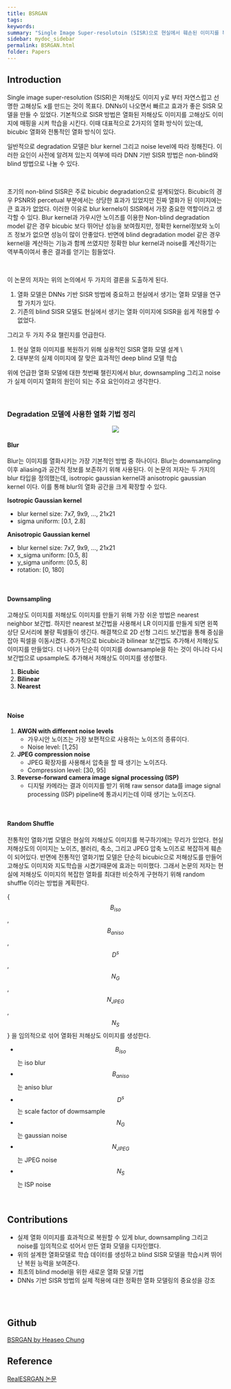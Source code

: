 ```yaml
---
title: BSRGAN
tags:
keywords:
summary: "Single Image Super-resolutoin (SISR)으로 현실에서 훼손된 이미지를 복원할려고 하면 잘 되지 않는 경우가 많다. 여러 종류의 열화기법을 사용해서 SISR 모델을 학습을 시켜도 현실에서 여러 이유로 훼손된 이미지를 복구하기란 쉽지않다. 이 문제를 해결하기 위해, 이 논문은 blur, downsampling 그리고 noise 열화기법을 임의적으로 섞어서 학습 된 모델을 소개한다. 특히 blur 같은 경우 isotropic과 anisotropic 2가지의 가우시안 커널을 사용했고, downsampling은 nearest, blilnear 그리고 bicubic 보간기법을 임의적으로 선택해 사용했다. 게다가 노이지 생성을 위해 가우시안 노이즈, JPEG 압축 노이즈 그리고 camera image signal processing (ISP) 파이프라인 모델을 사용했다. 제안한 모델의 효과성을 입증하기 위해 저자는 deep blind ESRGAN super-resolver를 이용하여 위의 여러가지 열화기법을 포함해서 모델을 학습시켰다. "
sidebar: mydoc_sidebar
permalink: BSRGAN.html
folder: Papers
---
```


## Introduction

Single image super-resolution (SISR)은 저해상도 이미지 y로 부터 자연스럽고 선명한 고해상도 x를 만드는 것이 목표다. DNNs이 나오면서 빠르고 효과가 좋은 SISR 모델을 만들 수 있었다. 기본적으로 SISR 방법은 열화된 저해상도 이미지를 고해상도 이미지에 매핑을 시켜 학습을 시킨다. 이때 대표적으로 2가지의 열화 방식이 있는데, bicubic 열화와 전통적인 열화 방식이 있다.

<!-- $$y = (x⊗k)↓s+n$$
    - $$(x⊗k)$$는 blurry image
    - $$↓s$$ 는 scale factor s로 downsampling
    - $$n$$ 은 가우시안 노이즈 -->

일반적으로 degradation 모델은 blur kernel 그리고 noise level에 따라 정해진다. 이러한 요인이 사전에 알려져 있는지 여부에 따라 DNN 기반 SISR 방법은 non-blind와 blind 방법으로 나눌 수 있다.

<br />

초기의 non-blind SISR은 주로 bicubic degradation으로 설계되었다. Bicubic의 경우 PSNR와 percetual 부분에서는 상당한 효과가 있었지만 진짜 열화가 된 이미지에는 큰 효과가 없었다. 이러한 이유로 blur kernels이 SISR에서 가장 중요한 역할이라고 생각할 수 있다. Blur kernel과 가우시안 노이즈를 이용한 Non-blind degradation model 같은 경우 bicubic 보다 뛰어난 성능을 보여줬지만, 정확한 kernel정보와 노이즈 정보가 없으면 성능이 많이 안좋았다. 반면에 blind degradation model 같은 경우 kernel을 계산하는 기능과 함께 쓰였지만 정확한 blur kernel과 noise를 계산하기는 역부족이여서 좋은 결과를 얻기는 힘들었다.

<br />

이 논문의 저자는 위의 논의에서 두 가지의 결론을 도출하게 된다.

1. 열화 모델은 DNNs 기반 SISR 방법에 중요하고 현실에서 생기는 열화 모델을 연구할 가치가 있다.
2. 기존의 blind SISR 모델도 현실에서 생기는 열화 이미지에 SISR을 쉽게 적용할 수 없었다.

그리고 두 가지 주요 챌린지를 언급한다.

1. 현실 열화 이미지를 복원하기 위해 실용적인 SISR 열화 모델 설계 \
2. 대부분의 실제 이미지에 잘 맞은 효과적인 deep blind 모델 학습

위에 언급한 열화 모델에 대한 첫번째 챌린지에서 blur, downsampling 그리고 noise가 실제 이미지 열화의 원인이 되는 주요 요인이라고 생각한다.

<br />

### Degradation 모델에 사용한 열화 기법 정리

<p align="center">
  <img width="" height="" src="https://images.velog.io/images/heaseo/post/86e209c5-5284-4c39-a08f-f0117c682c31/BSRGAN_degradation.png">
</p>

#### Blur

Blur는 이미지를 열화시키는 가장 기본적인 방법 중 하나이다. Blur는 downsampling 이후 aliasing과 공간적 정보를 보존하기 위해 사용된다. 이 논문의 저자는 두 가지의 blur 타입을 정의했는데, isotropic gaussian kernel과 anisotropic gaussian kernel 이다. 이를 통해 blur의 열화 공간을 크게 확장할 수 있다.

**Isotropic Gaussian kernel**

- blur kernel size: 7x7, 9x9, ..., 21x21
- sigma uniform: [0.1, 2.8]

**Anisotropic Gaussian kernel**

- blur kernel size: 7x7, 9x9, ..., 21x21
- x_sigma uniform: [0.5, 8]
- y_sigma uniform: [0.5, 8]
- rotation: [0, 180]

<br />

#### Downsampling

고해상도 이미지를 저해상도 이미지를 만들기 위해 가장 쉬운 방법은 nearest neighbor 보간법. 하지만 nearest 보간법을 사용해서 LR 이미지를 만들게 되면 왼쪽 상단 모서리에 불량 픽셀들이 생긴다. 해결책으로 2D 선형 그리드 보간법을 통해 중심을 잡아 픽셀을 이동시켰다. 추가적으로 bicubic과 bilinear 보간법도 추가해서 저해상도 이미지를 만들었다. 더 나아가 단순히 이미지를 downsample을 하는 것이 아니라 다시 보간법으로 upsample도 추가해서 저해상도 이미지를 생성했다.

1. **Bicubic**
2. **Bilinear**
3. **Nearest**

<br />

#### Noise

1. **AWGN with different noise levels**
   - 가우시안 노이즈는 가장 보편적으로 사용하는 노이즈의 종류이다.
   - Noise level: [1,25]
2. **JPEG compression noise**
   - JPEG 확장자를 사용해서 압축을 할 때 생기는 노이즈다.
   - Compression level: [30, 95]
3. **Reverse-forward camera image signal processing (ISP)**
   - 디지털 카메라는 결과 이미지를 받기 위해 raw sensor data를 image signal processing (ISP) pipeline에 통과시키는데 이때 생기는 노이즈다.

<br />

#### Random Shuffle

전통적인 열화기법 모델은 현실의 저해상도 이미지를 복구하기에는 무리가 있었다. 현실 저해상도의 이미지는 노이즈, 블러리, 축소, 그리고 JPEG 압축 노이즈로 복잡하게 훼손이 되어있다. 반면에 전통적인 열화기법 모델은 단순히 bicubic으로 저해상도를 만들어 고해상도 이미지와 지도학습을 시켰기때문에 효과는 미미했다. 그래서 논문의 저자는 현실에 저해상도 이미지의 복잡한 열화를 최대한 비슷하게 구현하기 위해 random shuffle 이라는 방법을 계획한다.

{$$B_{iso}$$, $$B_{aniso}$$, $$D^s$$, $$N_G$$, $$N_{JPEG}$$, $$N_S$$} 을 임의적으로 섞어 열화된 저해상도 이미지를 생성한다.

- $$B_{iso}$$는 iso blur
- $$B_{aniso}$$는 aniso blur
- $$D^s$$는 scale factor of dowmsample
- $$N_G$$는 gaussian noise
- $$N_{JPEG}$$는 JPEG noise
- $$N_S$$는 ISP noise

<br>

## Contributions

- 실제 열화 이미지를 효과적으로 복원할 수 있게 blur, downsampling 그리고 noise를 임의적으로 섞어서 만든 열화 모델을 디자인했다.
- 위의 설계한 열화모델로 학습 데이터를 생성하고 blind SISR 모델을 학습시켜 뛰어난 복원 능력을 보여준다.
- 최초의 blind model을 위한 새로운 열화 모델 기법
- DNNs 기반 SISR 방법의 실제 적용에 대한 정확한 열화 모델링의 중요성을 강조

<br />

<!-- ## Results
<table>
    <tr>
        <td><center>Original</center></td>
        <td><center>BSRGAN x4</center></td>
    </tr>
    <tr>
    	<td>
    		<center><img src="https://images.velog.io/images/heaseo/post/6f2fa011-343a-4e27-ae86-000b44a24727/chip.png"></center>
    	</td>
    	<td>
    		<center><img src="https://images.velog.io/images/heaseo/post/a14905de-8a40-4cb6-aed1-a1eb9612c744/chip_BSRGAN.png"></center>
    	</td>
    </tr>
    <tr>
        <td><center>Original</center></td>
        <td><center>BSRGAN x4</center></td>
    </tr>
    <tr>
    	<td>
    		<center><img src="https://images.velog.io/images/heaseo/post/77efe499-80b6-4c27-941c-c6571f07b8f1/oldphoto2.png"></center>
    	</td>
    	<td>
    		<center><img src="https://images.velog.io/images/heaseo/post/87eff938-198f-4be7-ad04-96ad1059700e/oldphoto2_BSRGAN.png"></center>
    	</td>
    </tr>
</table> -->

<br />

## Github

[BSRGAN by Heaseo Chung](https://github.com/HeaseoChung/Super-resolution)

## Reference

[RealESRGAN 논문](https://arxiv.org/pdf/2103.14006.pdf)
